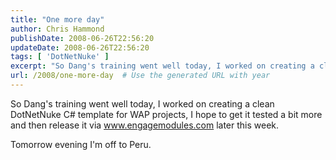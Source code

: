 ```yaml
---
title: "One more day"
author: Chris Hammond
publishDate: 2008-06-26T22:56:20
updateDate: 2008-06-26T22:56:20
tags: [ 'DotNetNuke' ]
excerpt: "So Dang's training went well today, I worked on creating a clean DotNetNuke C# template for WAP projects, I hope to get it tested a bit more and then release it via www.engagemodules.com later this week.   Tomorrow evening I'm off to Peru. "
url: /2008/one-more-day  # Use the generated URL with year
---
```

<p>So Dang's training went well today, I worked on creating a clean DotNetNuke C# template for WAP projects, I hope to get it tested a bit more and then release it via <a href="https://www.engagemodules.com">www.engagemodules.com</a> later this week.</p> <p>Tomorrow evening I'm off to Peru.</p>
